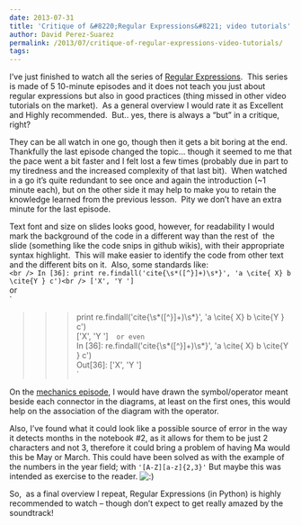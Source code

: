 ```yaml
---
date: 2013-07-31
title: 'Critique of &#8220;Regular Expressions&#8221; video tutorials'
author: David Perez-Suarez
permalink: /2013/07/critique-of-regular-expressions-video-tutorials/
tags:
---
```

I&#8217;ve just finished to watch all the series of [Regular Expressions][1].  This series is made of 5 10-minute episodes and it does not teach you just about regular expressions but also in good practices (thing missed in other video tutorials on the market).  As a general overview I would rate it as Excellent and Highly recommended.  But.. yes, there is always a &#8220;but&#8221; in a critique, right?

They can be all watch in one go, though then it gets a bit boring at the end.  Thankfully the last episode changed the topic&#8230; though it seemed to me that the pace went a bit faster and I felt lost a few times (probably due in part to my tiredness and the increased complexity of that last bit).  When watched in a go it&#8217;s quite redundant to see once and again the introduction (~1 minute each), but on the other side it may help to make you to retain the knowledge learned from the previous lesson.  Pity we don&#8217;t have an extra minute for the last episode.

Text font and size on slides looks good, however, for readability I would mark the background of the code in a different way than the rest of  the slide (something like the code snips in github wikis), with their appropriate syntax highlight.  This will make easier to identify the code from other text and the different bits on it.  Also, some standards like:  
`<br />
In [36]: print re.findall('cite{\s*([^}]+)\s*}', 'a \cite{ X} b \cite{Y } c')<br />
['X', 'Y ']`  
or  
`<br />
>>> print re.findall('cite{\s*([^}]+)\s*}', 'a \cite{ X} b \cite{Y } c')<br />
['X', 'Y ']`  
or even  
`<br />
In [36]: re.findall('cite{\s*([^}]+)\s*}', 'a \cite{ X} b \cite{Y } c')<br />
Out[36]: ['X', 'Y ']<br />
`

On the [mechanics episode][2], I would have drawn the symbol/operator meant beside each connector in the diagrams, at least on the first ones, this would help on the association of the diagram with the operator.

Also, I&#8217;ve found what it could look like a possible source of error in the way it detects months in the notebook #2, as it allows for them to be just 2 characters and not 3, therefore it could bring a problem of having Ma would this be May or March. This could have been solved as with the example of the numbers in the year field; with `'[A-Z][a-z]{2,3}'` But maybe this was intended as exercise to the reader. <img src="http://localhost:8080/wp-includes/images/smilies/icon_smile.gif" alt=":)" class="wp-smiley" />

So,  as a final overview I repeat, Regular Expressions (in Python) is highly recommended to watch &#8211; though don&#8217;t expect to get really amazed by the soundtrack!

 [1]: http://software-carpentry.org/v4/regexp/index.html "regexp"
 [2]: http://software-carpentry.org/v4/regexp/mechanics.html "regexp-mechanics"

